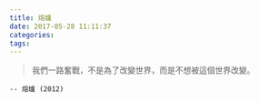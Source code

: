 ```yaml
---
title: 熔爐
date: 2017-05-28 11:11:37
categories:
tags:
---
```


> 我們一路奮戰，不是為了改變世界，而是不想被這個世界改變。

`-- 熔爐 (2012)`